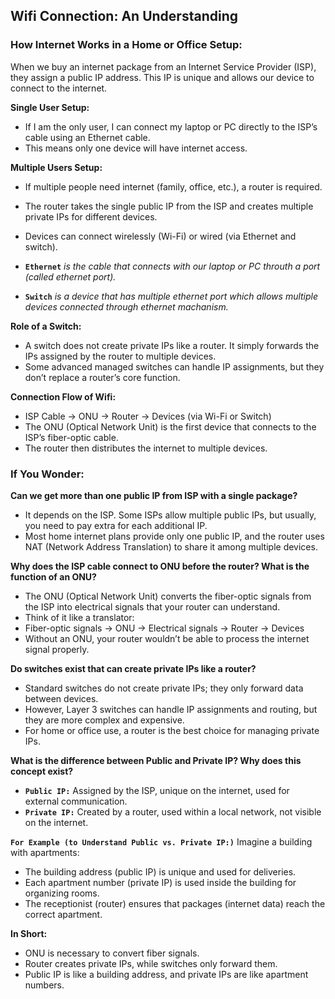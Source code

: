 ## **Wifi Connection: An Understanding**

### **How Internet Works in a Home or Office Setup:**
When we buy an internet package from an Internet Service Provider (ISP), they assign a public IP address. This IP is unique and allows our device to connect to the internet.

**Single User Setup:**
- If I am the only user, I can connect my laptop or PC directly to the ISP’s cable using an Ethernet cable.
- This means only one device will have internet access.

**Multiple Users Setup:**
- If multiple people need internet (family, office, etc.), a router is required.
- The router takes the single public IP from the ISP and creates multiple private IPs for different devices.
- Devices can connect wirelessly (Wi-Fi) or wired (via Ethernet and switch).

- **`Ethernet`** *is the cable that connects with our laptop or PC throuth a port (called ethernet port).*
- **`Switch`** *is a device that has multiple ethernet port which allows multiple devices connected through ethernet machanism.*

**Role of a Switch:**
- A switch does not create private IPs like a router. It simply forwards the IPs assigned by the router to multiple devices.
- Some advanced managed switches can handle IP assignments, but they don’t replace a router’s core function.

**Connection Flow of Wifi:**
- ISP Cable → ONU → Router → Devices (via Wi-Fi or Switch)
- The ONU (Optical Network Unit) is the first device that connects to the ISP’s fiber-optic cable.
- The router then distributes the internet to multiple devices.

### **If You Wonder:**
**Can we get more than one public IP from ISP with a single package?**
- It depends on the ISP. Some ISPs allow multiple public IPs, but usually, you need to pay extra for each additional IP.
- Most home internet plans provide only one public IP, and the router uses NAT (Network Address Translation) to share it among multiple devices.

**Why does the ISP cable connect to ONU before the router? What is the function of an ONU?**
- The ONU (Optical Network Unit) converts the fiber-optic signals from the ISP into electrical signals that your router can understand.
- Think of it like a translator:
- Fiber-optic signals → ONU → Electrical signals → Router → Devices
- Without an ONU, your router wouldn’t be able to process the internet signal properly.

**Do switches exist that can create private IPs like a router?**
- Standard switches do not create private IPs; they only forward data between devices.
- However, Layer 3 switches can handle IP assignments and routing, but they are more complex and expensive.
- For home or office use, a router is the best choice for managing private IPs.

**What is the difference between Public and Private IP? Why does this concept exist?**
- **`Public IP:`** Assigned by the ISP, unique on the internet, used for external communication.
- **`Private IP:`** Created by a router, used within a local network, not visible on the internet.<br>

**`For Example (to Understand Public vs. Private IP:)`** Imagine a building with apartments:
- The building address (public IP) is unique and used for deliveries.
- Each apartment number (private IP) is used inside the building for organizing rooms.
- The receptionist (router) ensures that packages (internet data) reach the correct apartment.

**In Short:**
- ONU is necessary to convert fiber signals.
- Router creates private IPs, while switches only forward them.
- Public IP is like a building address, and private IPs are like apartment numbers.
